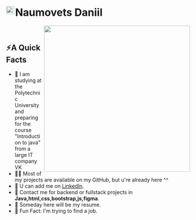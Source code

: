 <h1>Naumovets Daniil<a href="https://www.linkedin.com/in/daniilnaumovets/">
  <img align="left" alt="Naumovets Daniil LinkedIn" width="22px" src="https://cdn.tomondre.com/icons/linkedinn.svg" />
</a></h1>

<div>
  
  <img width="400px" align="right" src="https://sun9-1.userapi.com/impg/1ijbGpAkpT1vohjVhotMwofR9c-D-Xscjah3Nw/0gwTmBJ6-PE.jpg?size=545x545&quality=96&sign=2c6a437e401708a2547feb7939e74c85&type=album" /></br>
  <h2>⚡A Quick Facts</h2>
  <ul>
    <li>🧐 I am studying at the Polytechnic University and preparing for the course "Introduction to java" from a large IT company VK</li>
    <li>👨‍💻 Most of my projects are available on my GitHub, but u're already here ^^</li>
    <li>📝 U can add me on <a href="https://www.linkedin.com/in/daniilnaumovets/">LinkedIn</a>.</li>
    <li>💬 Contact me for backend or fullstack projects in <strong>Java,html,css,bootstrap,js,figma</strong>.</li>
    <li>📙 Someday here will be my resume.</li>
    <li>🎉 Fun Fact: I'm trying to find a job.</li>
  </ul>
</div>
